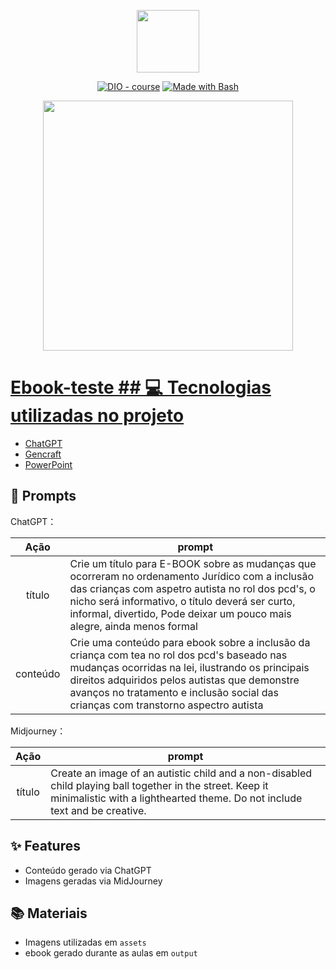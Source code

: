 <p align="center">
    <img width="100" src=".github/assets/banner.png">
</p>


<p align="center">
<a href="https://dio.me/"><img src="https://img.shields.io/badge/DIO-Course-28DA77?logo=youtube" alt="DIO - course"></a>
<a href="https://www.gnu.org/software/bash/" title="Go to Bash homepage"><img src="https://img.shields.io/badge/Prompt-Project-blue?logo=gnu-bash&amp;logoColor=white"alt="Made with Bash"></a></p>
<a href="file:///C:/Users/User/Pictures/ebook/Apresentação1.pdf"

-------


<p align="center">
<img 
    src="./assets/cover.png"
    width="400"  
/>
</p>




# Ebook-teste ## 💻 Tecnologias utilizadas no projeto

- [ChatGPT](https://chat.openai.com/) 
- [Gencraft](https://www.gencraft.com/)
- [PowerPoint](https://www.microsoft.com/en/microsoft-365/powerpoint)


## 🧠 Prompts


ChatGPT：

|   Ação   | prompt                                                                                                                                                                                                                                                                         |
| :------: | ------------------------------------------------------------------------------------------------------------------------------------------------------------------------------------------------------------------------------------------------------------------------------ |
|  título  | Crie um título para E-BOOK sobre as mudanças que ocorreram no ordenamento Jurídico com a inclusão das crianças com aspetro autista no rol dos pcd's, o nicho será informativo, o título deverá ser curto, informal, divertido, Pode deixar um pouco mais alegre, ainda menos formal                                                        |
| conteúdo | Crie uma conteúdo para ebook sobre a inclusão da criança com tea no rol dos pcd's baseado nas mudanças ocorridas na lei, ilustrando os principais direitos adquiridos pelos autistas que demonstre avanços no tratamento e inclusão social das crianças com transtorno aspectro autista |


Midjourney：

|  Ação  | prompt                                                                                 |
| :----: | -------------------------------------------------------------------------------------- |
| título | Create an image of an autistic child and a non-disabled child playing ball together in the street. Keep it minimalistic with a lighthearted theme. Do not include text and be creative. |


## ✨ Features

- Conteúdo gerado via ChatGPT
- Imagens geradas via MidJourney


## 📚 Materiais

- Imagens utilizadas em `assets`
- ebook gerado durante as aulas em `output`


